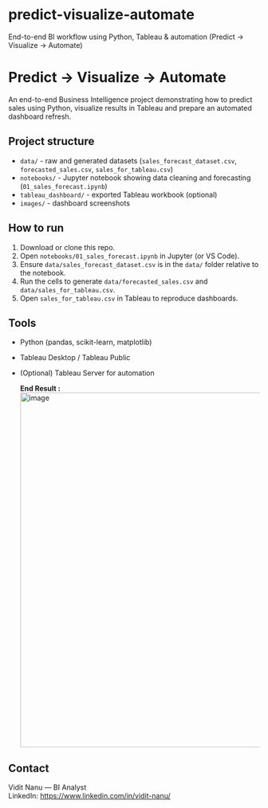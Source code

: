# predict-visualize-automate
End-to-end BI workflow using Python, Tableau &amp; automation (Predict → Visualize → Automate)
# Predict → Visualize → Automate

An end-to-end Business Intelligence project demonstrating how to predict sales using Python, visualize results in Tableau and prepare an automated dashboard refresh.

## Project structure
- `data/` - raw and generated datasets (`sales_forecast_dataset.csv`, `forecasted_sales.csv`, `sales_for_tableau.csv`)
- `notebooks/` - Jupyter notebook showing data cleaning and forecasting (`01_sales_forecast.ipynb`)
- `tableau_dashboard/` - exported Tableau workbook (optional)
- `images/` - dashboard screenshots

## How to run
1. Download or clone this repo.
2. Open `notebooks/01_sales_forecast.ipynb` in Jupyter (or VS Code).
3. Ensure `data/sales_forecast_dataset.csv` is in the `data/` folder relative to the notebook.
4. Run the cells to generate `data/forecasted_sales.csv` and `data/sales_for_tableau.csv`.
5. Open `sales_for_tableau.csv` in Tableau to reproduce dashboards.

## Tools
- Python (pandas, scikit-learn, matplotlib)
- Tableau Desktop / Tableau Public
- (Optional) Tableau Server for automation

  **End Result :**
  <img width="1317" height="712" alt="image" src="https://github.com/user-attachments/assets/9795777d-b093-4332-8d54-13ba2c81af00" />


## Contact
Vidit Nanu — BI Analyst  
LinkedIn: https://www.linkedin.com/in/vidit-nanu/
